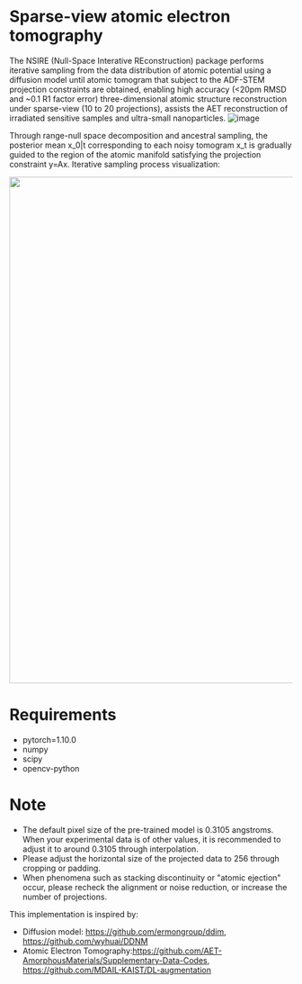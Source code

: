 # Sparse-view atomic electron tomography
The NSIRE (Null-Space Interative REconstruction) package performs iterative sampling from the data distribution of atomic potential using a diffusion model until atomic tomogram that subject to the ADF-STEM projection constraints are obtained, enabling high accuracy (<20pm RMSD and ~0.1 R1 factor error) three-dimensional atomic structure reconstruction under sparse-view (10 to 20 projections), assists the AET reconstruction of irradiated sensitive samples and ultra-small nanoparticles.
![image](https://github.com/LIHAN8099/Sparse-view-AET/blob/main/NSIRE_01.png)

Through range-null space decomposition and ancestral sampling, the posterior mean x_0|t corresponding to each noisy tomogram x_t is gradually guided to the region of the atomic manifold satisfying the projection constraint y=Ax. Iterative sampling process visualization:

<p align="center">
  <img src=https://github.com/LIHAN8099/Sparse-view-AET/blob/main/rec.gif width="900"/>
</p>



# Requirements
- pytorch=1.10.0
- numpy
- scipy
- opencv-python

# Note
- The default pixel size of the pre-trained model is 0.3105 angstroms. When your experimental data is of other values, it is recommended to adjust it to around 0.3105 through interpolation.
- Please adjust the horizontal size of the projected data to 256 through cropping or padding.
- When phenomena such as stacking discontinuity or "atomic ejection" occur, please recheck the alignment or noise reduction, or increase the number of projections.

This implementation is inspired by:
- Diffusion model: https://github.com/ermongroup/ddim, https://github.com/wyhuai/DDNM
- Atomic Electron Tomography:https://github.com/AET-AmorphousMaterials/Supplementary-Data-Codes, https://github.com/MDAIL-KAIST/DL-augmentation
